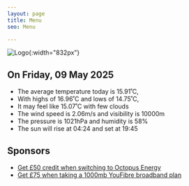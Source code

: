 ```yaml
---
layout: page
title: Menu
seo: Menu

---
```


![Logo](/images/logo.jpg){:width="832px"}

<!-- weather_marker starts -->
## On Friday, 09 May 2025

- The average temperature today is 15.91˚C,
- With highs of 16.96˚C and lows of 14.75˚C,
- It may feel like 15.07˚C with few clouds
- The wind speed is 2.06m/s and visibility is 10000m
- The pressure is 1021hPa and humidity is 58%
- The sun will rise at 04:24 and set at 19:45

<!-- weather_marker ends -->

## Sponsors

- [Get £50 credit when switching to Octopus Energy](https://bit.ly/3oD1nnS)
- [Get £75 when taking a 1000mb YouFibre broadband plan](https://aklam.io/91zWhU?)

